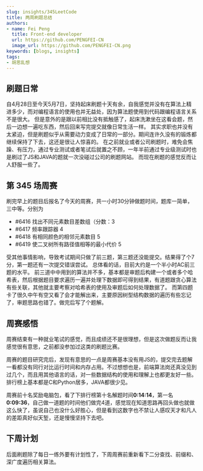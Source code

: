 ```yaml
---
slug: insights/345LeetCode
title: 两周刷题总结
authors:
- name: Fei Peng
  title: Front-end developer
  url: https://github.com/PENGFEI-CN
  image_url: https://github.com/PENGFEI-CN.png
keywords: [blogs, insights]
tags: 
- 胡思乱想
---
```


## 刷题日常

自4月28日至今天5月7日，坚持起床刷题十天有余，自我感觉并没有在算法上精进多少，而对编程语言的使用也并无益处，因为算法题使用到代码跟编程语言关系不是很大。
但是意外的是跟以前相比没有抵触感了，起床洗漱坐在这看会题，然后一边想一遍吃东西，然后回来写完提交就像日常生活一样。
其实求职也并没有太紧迫，但是刷题似乎从需要动力变成了日常的一部分。期间连许久没有的锻炼都继续保持了下去，这还是很让人惊喜的。
在之前就业或者公司刷题时，难免会焦躁、有压力，通过专业测试或者笔试后就置之不顾，一年半前通过专业级测试时也是刷过了JS和JAVA的题就一次没碰过公司的刷题网站。
而现在刷题的感觉反而让人舒服一些了。

## 第 345 场周赛

刷完早上的题目后报名了今天的周赛，共一小时30分钟做题时间，题库一简单，三中等。分别为
+ #6416 找出不同元素数目差数组（分数：3
+ #6417 频率跟踪器 4
+ #6418 有相同颜色的相邻元素数目 5
+ #6419 使二叉树所有路径值相等的最小代价 5

受其他事情影响，导致考试期间只做了前三题，第三题还没能提交。结果得了个7分，第一题还有一次提交错误尝试。
总体看的话，目前大约是一个半小时AC前三题的水平。
前三道中中用到的算法并不多，基本都是审题后构建一个或者多个哈希表，然后根据题目要求遍历一遍并处理下数据即可得到结果，有道题跟贪心算法有些关联，其他就主要考察对哈希表的使用及审题后如何处理数据了。
而第四题卡了很久中午有空又看了会才能解出来，主要原因树型结构数据的遍历有些忘记了，审题思路也错了。做完后写了个题解。

## 周赛感悟

周赛结束有一种就业笔试的感觉，而且成绩还不是很理想，但是这次做题反而让我感觉很有意思，之前都没参加过这类的刷题比赛。

周赛的题目研究完后，发现有意思的一点是周赛基本没有用JS的，提交完去题解一看都没有同行对比运行时间和内存占用。不过想想也是，前端算法岗还真没见到过几个，而且用其他语言的话，对一些数据结构的使用和理解上也都更友好一些。排行榜上基本都是C和Python居多，JAVA都很少见。

周赛前十名奖励电脑包，看了下排行榜第十名解题时间**0:14:14**，第一名 **0:09:36**，自己做一道题的时间他们做完4道，感觉现在知道思路再回头做也就做这么快了，虽说自己也没什么好胜心，但是看到这数字也不禁让人感叹天才和凡人的差距真好似天堑，还是慢慢坚持下去吧。

## 下周计划

后面刷题除了每日一练外要有计划性了，下周周赛前重新看下二分查找、前缀和、深广度遍历相关算法。


